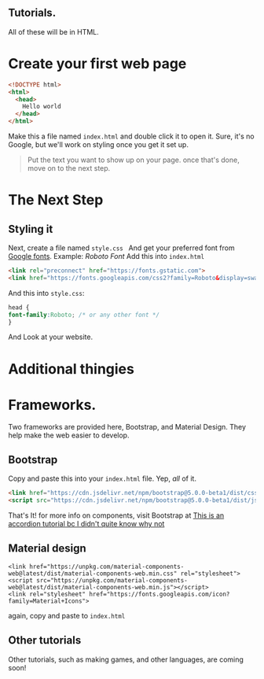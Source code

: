 ## Tutorials.
All of these will be in HTML.
# Create your first web page
```html
<!DOCTYPE html>
<html>
  <head>
    Hello world
  </head>
</html>
```
Make this a file named 
``` index.html ```
and double click it to open it.
Sure, it's no Google, but we'll work on styling once you get it set up.
> Put the text you want to show up on your page.
once that's done, move on to the next step.
# The Next Step
## Styling it
Next, create a file named ```style.css ```
And get your preferred font from [Google fonts](fonts.google.com).
Example: *Roboto Font*
Add this into ```index.html```
```html
<link rel="preconnect" href="https://fonts.gstatic.com">
<link href="https://fonts.googleapis.com/css2?family=Roboto&display=swap" rel="stylesheet">
```

And this into ```style.css```:
```css
head {
font-family:Roboto; /* or any other font */
}
```
And Look at your website.
# Additional thingies
# Frameworks.
Two frameworks are provided here, Bootstrap, and Material Design.
They help make the web easier to develop.
## Bootstrap
Copy and paste this into your ```index.html``` file.
Yep, *all* of it.
```html
<link href="https://cdn.jsdelivr.net/npm/bootstrap@5.0.0-beta1/dist/css/bootstrap.min.css" rel="stylesheet" integrity="sha384-giJF6kkoqNQ00vy+HMDP7azOuL0xtbfIcaT9wjKHr8RbDVddVHyTfAAsrekwKmP1" crossorigin="anonymous">
<script src="https://cdn.jsdelivr.net/npm/bootstrap@5.0.0-beta1/dist/js/bootstrap.bundle.min.js" integrity="sha384-ygbV9kiqUc6oa4msXn9868pTtWMgiQaeYH7/t7LECLbyPA2x65Kgf80OJFdroafW" crossorigin="anonymous"></script>
```
That's It!
for more info on components, visit Bootstrap at [This is an accordion tutorial bc I didn't quite know why not](https://getbootstrap.com/docs/5.0/components/accordion/)
## Material design
```
<link href="https://unpkg.com/material-components-web@latest/dist/material-components-web.min.css" rel="stylesheet">
<script src="https://unpkg.com/material-components-web@latest/dist/material-components-web.min.js"></script>
<link rel="stylesheet" href="https://fonts.googleapis.com/icon?family=Material+Icons">
```
again, copy and paste to ```index.html```


## Other tutorials
Other tutorials, such as making games, and other languages, are coming soon!
